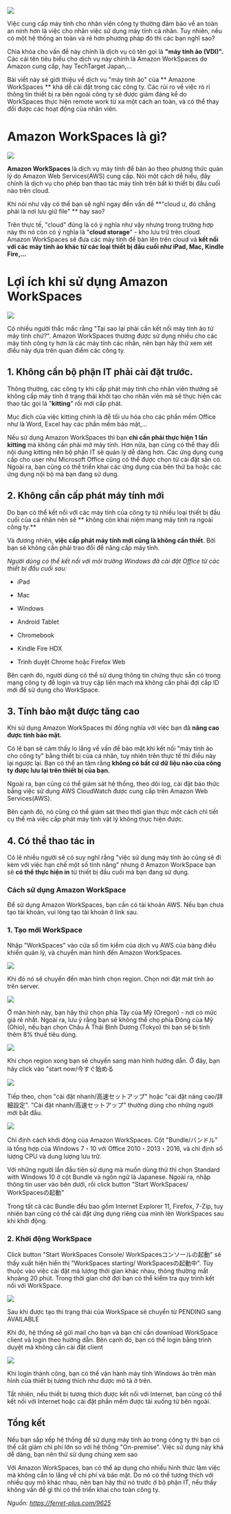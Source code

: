 ![](https://images.viblo.asia/d46b6ea7-f6bd-4481-a63d-5a073aa00142.jpg)

Việc cung cấp máy tính cho nhân viên công ty thường đảm bảo về an toàn an ninh hơn là việc cho nhân việc sử dụng máy tính cá nhân. Tuy nhiên, nếu có một hệ thống an toàn và rẻ hơn phương pháp đó thì các bạn nghĩ sao?

Chìa khóa cho vấn đề này chính là dịch vụ có tên gọi là **"máy tính ảo (VDI)".** Các cái tên tiêu biểu cho dịch vụ này chính là Amazon WorkSpaces do Amazon cung cấp, hay TechTarget Japan,...

Bài viết này sẽ giới thiệu về dịch vụ "máy tính ảo" của  ** Amazone WorkSpaces **  khá dễ cài đặt trong các công ty. Các rủi ro về việc rò rỉ thông tin thiết bị ra bên ngoài công ty sẽ được giảm đáng kể do WorkSpaces thực hiện remote work từ xa một cách an toàn, và có thể thay đổi được các hoạt động của nhân viên.

# Amazon WorkSpaces là gì?
![](https://images.viblo.asia/5bef6966-3a51-4e24-a6c3-b06f7925410c.png)

**Amazon WorkSpaces** là dịch vụ máy tính để bàn ảo theo phương thức quản lý do Amazon Web Services(AWS) cung cấp. Nói một cách dễ hiểu, đây chính là dịch vụ cho phép bạn thao tác máy tính trên bất kì thiết bị đầu cuối nào trên cloud.

[](https://youtu.be/BwTws6B8NKY)

Khi nói như vậy có thể bạn sẽ nghĩ ngay đến vấn đề **"cloud ư, đó chẳng phải là nơi lưu giữ file" **  hay sao?

Trên thực tế, "cloud" đúng là có  ý nghĩa như vậy nhưng trong trường hợp này thì nó còn có ý nghĩa là "**cloud storage**" - kho lưu trữ trên cloud. Amazon WorkSpaces sẽ đưa các máy tính để bàn lên trên cloud và **kết nối với các máy tính ảo khác từ các loại thiết bị đầu cuối như iPad, Mac, Kindle Fire,…**
# Lợi ích khi sử dụng Amazon WorkSpaces

![](https://images.viblo.asia/ad77f72b-6964-41ae-8308-49bd9087518d.jpeg)

Có nhiều người thắc mắc rằng "Tại sao lại phải cần kết nối máy tính ảo từ máy tính chứ?". Amazon WorkSpaces thường được sử dụng nhiều cho các máy tính công ty hơn là các máy tính các nhân, nên bạn hãy thử xem xét điều này dựa trên quan điểm các công ty.

## 1. Không cần bộ phận IT phải cài đặt trước.

Thông thường, các công ty khi cấp phát máy tính cho nhân viên thường sẽ không cấp máy tính ở trạng thái khởi tạo cho nhân viên mà sẽ thực hiện các thao tác gọi là "**kitting**" rồi mới cấp phát.

Mục đích của việc kitting chính là để tối ưu hóa cho các phần mềm Office như là Word, Excel hay các phần mềm bảo mật,…

Nếu sử dụng Amazon WorkSpaces thì bạn **chỉ cần phải thực hiện 1 lần kitting** mà không cần phải mở máy tính. Hơn nữa, bạn cũng có thể thay đổi nội dung kitting nên bộ phận IT sẽ quản lý dễ dàng hơn.
Các ứng dụng cung cấp cho user như Microsoft Office cũng có thể được chọn từ cài đặt sẵn có. Ngoài ra, bạn cũng có thể triển khai các ứng dụng của bên thứ ba hoặc các ứng dụng nội bộ mà bạn đang sử dụng.

## 2. Không cần cấp phát máy tính mới

Do bạn có thể kết nối với các máy tính của công ty từ nhiều loại thiết bị đầu cuối của cá nhân nên sẽ ** không còn khái niệm mang máy tính ra ngoài công ty.**

Và đương nhiên, **việc cấp phát máy tính mới cũng là không cần thiết**. Bởi bạn sẽ không cần phải trao đổi để nâng cấp máy tính.

*Người dùng có thể kết nối với môi trường Windows đã cài đặt Office từ các thiết bị đầu cuối sau:*

- iPad

- Mac

- Windows

- Android Tablet

- Chromebook

- Kindle Fire HDX

- Trình duyệt Chrome hoặc Firefox Web

Bên cạnh đó, người dùng có thể sử dụng thông tin chứng thực sẵn có trong mạng công ty để login và truy cập liền mạch mà không cần phải đợi cấp ID mới để sử dụng cho WorkSpace.

## 3. Tính bảo mật được tăng cao

Khi sử dụng Amazon WorkSpaces thì đồng nghĩa với việc bạn đã **nâng cao được tính bảo mật.**

Có  lẽ bạn sẽ cảm thấy lo lắng về vấn đề bảo mật khi kết nối "máy tính ảo cho công ty" bằng thiết bị của cá nhân, tuy nhiên trên thực tế thì điều này lại ngược lại. Bạn có thể an tâm rằng **không có bất cứ dữ liệu nào của công ty được lưu lại trên thiết bị của bạn.**

Ngoài ra, bạn cũng có thể giám sát hệ thống, theo dõi log, cài đặt báo thức bằng việc sử dụng AWS CloudWatch được cung cấp trên Amazon Web Services(AWS).

Bên cạnh đó, nó cũng có thể giám sát theo thời gian thực một cách chi tiết cụ thể mà việc cấp phát máy tính vật lý không thực hiện được.

## 4. Có thể thao tác in

Có lẽ nhiều người sẽ có suy nghĩ rằng "việc sử dụng máy tính ảo cũng sẽ đi kèm với việc hạn chế một số tính năng" nhưng ở Amazon WorkSpace bạn sẽ **có thể thực hiện in** từ thiết bị đầu cuối mà bạn đang sử dụng.

### Cách sử dụng Amazon WorkSpace

Để sử dụng Amazon WorkSpaces, bạn cần có tài khoản AWS. Nếu bạn chưa tạo tài khoản, vui lòng tạo tài khoản ở link sau.
[](https://ferret-plus.com/8299)

### 1. Tạo mới WorkSpace

Nhập "WorkSpaces" vào cửa sổ tìm kiếm của dịch vụ AWS của bảng điều khiển quản lý, và chuyển màn hình đến Amazon WorkSpaces.

![](https://images.viblo.asia/b07be7fc-b19f-4e13-a40a-094e13cd4a49.png)

Khi đó nó sẽ chuyển đến màn hình chọn region. Chọn nơi đặt mát tính ảo trên server.

![](https://images.viblo.asia/0fe10b23-d639-40fd-a9ee-0ef549929e71.png)

Ở màn hình này, bạn hãy thử chọn phía Tây của Mỹ (Oregon) - nơi có mức giá rẻ nhất. Ngoài ra, lưu ý rằng bạn sẽ không thể chọ phía Đông của Mỹ (Ohio), nếu bạn chọn Châu Á Thái Bình Dương (Tokyo) thì bạn sẽ bị tính thêm 8% thuế tiêu dùng.

![](https://images.viblo.asia/bd9d3866-0233-4e25-87d7-8fbc10e2a46f.png)

Khi chọn region xong bạn sẽ chuyển sang màn hình hướng dẫn. Ở đây, bạn hãy click vào "start now/今すぐ始める

![](https://images.viblo.asia/cdca3d0b-9c0a-4e62-9317-988cfe3f151c.png)

Tiếp theo, chọn "cài đặt nhanh/高速セットアップ" hoặc "cài đặt nâng cao/詳細設定". "Cài đặt nhanh/高速セットアップ" thường dùng cho những người mới bắt đầu.

![](https://images.viblo.asia/275c5dc3-4c78-4504-9207-7e8761012ecf.png)

Chỉ định cách khởi động của Amazon WorkSpaces. Cột "Bundle/バンドル" là tổng hợp của Windows 7・10 với Office 2010・2013・2016, và chỉ định số lượng CPU và dung lượng lưu trữ.

Với những người lần đầu tiên sử dụng mà muốn dùng thử thì chọn Standard with Windows 10 ở cột Bundle và ngôn ngữ là Japanese. Ngoài ra, nhập thông tin user vào bên dưới, rồi click button "Start WorkSpaces/ WorkSpacesの起動"

Trong tất cả các Bundle đều bao gồm Internet Explorer 11, Firefox, 7-Zip, tuy nhiên bạn cũng có thể cài đặt ứng dụng riêng của mình lên WorkSpaces sau khi khởi động.

### 2. Khởi động WorkSpace

Click button "Start WorkSpaces Console/ WorkSpacesコンソールの起動" sẽ thấy xuất hiện hiển thị "WorkSpaces starting/ WorkSpacesの起動中". Tùy thuộc vào việc cài đặt mà lượng thời gian khác nhau, thông thường mất khoảng 20 phút. Trong thời gian chờ đợi bạn có thể kiểm tra quy trình kết nối với WorkSpace. 


![](https://images.viblo.asia/ee78e6a6-be45-44e3-88e9-4a7532c38bc8.png)

Sau khi được tạo thì trạng thái của WorkSpace sẽ chuyển từ PENDING sang AVAILABLE

Khi đó, hệ thống sẽ gửi mail cho bạn và bạn chỉ cần download WorkSpace client và login theo hướng dẫn. Bên cạnh đó, bạn có thể login bằng trình duyệt mà không cần cài đặt client

![](https://images.viblo.asia/6d46be41-c5dd-401b-803a-3575ead1db89.png)

Khi login thành công, bạn có thể vận hành máy tính Windows ảo trên màn hình của thiết bị tương thích như được mô tả ở trên.

Tất nhiên, nếu thiết bị tương thích được kết nối với Internet, bạn cũng có thể kết nối với Internet hoặc cài đặt phần mềm được tải xuống từ bên ngoài.

## Tổng kết

Nếu bạn sắp xếp hệ thống để sử dụng máy tính ảo trong công ty thì bạn có thể cắt giảm chi phí lớn so với hệ thống "On-premise". Việc sử dụng này khá dễ dàng, bạn nên thử sử dụng chúng xem sao

Với Amazon WorkSpaces, bạn có thể áp dụng cho nhiều hình thức làm việc mà không cần lo lắng về chi phí và bảo mật. Do nó có thể tương thích với nhiều quy mô khác nhau, nên bạn hãy thử nó trước ở bộ phận IT, nếu thấy không vấn đề gì thì có thể triển khai cho toàn công ty.

*Nguồn: https://ferret-plus.com/9625*